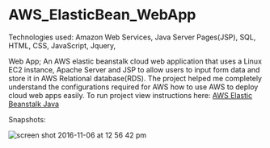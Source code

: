# AWS_ElasticBean_WebApp

Technologies used:
Amazon Web Services, Java Server Pages(JSP), SQL,  HTML, CSS, JavaScript, Jquery, 

Web App;
An AWS elastic beanstalk cloud web application that uses a Linux EC2 instance, Apache Server and JSP to allow users to input form data and store it in AWS Relational database(RDS).
The project helped me completely understand the configurations required for AWS how to use AWS to deploy cloud web apps easily.
To run project view instructions here: [AWS Elastic Beanstalk Java](http://docs.aws.amazon.com/elasticbeanstalk/latest/dg/java-getstarted.html)

Snapshots: 

![screen shot 2016-11-06 at 12 56 42 pm](https://cloud.githubusercontent.com/assets/14020237/22867054/d92b6c4e-f134-11e6-8e52-26960de70534.png)
